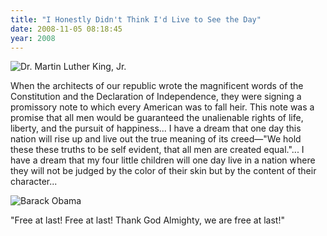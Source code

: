 ```yaml
---
title: "I Honestly Didn't Think I'd Live to See the Day"
date: 2008-11-05 08:18:45
year: 2008
---
```

<img src="{{'/files/2008/11/mlk.jpg' | relative_url}}" alt="Dr. Martin Luther King, Jr." />

When the architects of our republic wrote the magnificent words of the Constitution and the Declaration of Independence, they were signing a promissory note to which every American was to fall heir.  This note was a promise that all men would be guaranteed the unalienable rights of life, liberty, and the pursuit of happiness... I have a dream that one day this nation will rise up and live out the true meaning of its creed—"We hold these these truths to be self evident, that all men are created equal."... I have a dream that my four little children will one day live in a  nation where they will not be judged by the color of their skin but by the content of their character...

<img src="{{'/files/2008/11/obama.jpg' | relative_url}}" alt="Barack Obama" />

"Free at last!  Free at last!  Thank God Almighty, we are free at last!"
